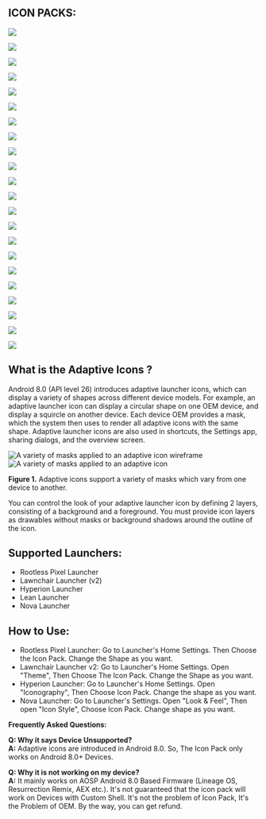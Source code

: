 ## **ICON PACKS:**
![](https://3.bp.blogspot.com/-IF1fZfzh9_g/XLpxi0oNHyI/AAAAAAAAE9M/eMk0XmPXnlk2oJfRIcRJqyUXRu6Nu2JzgCLcBGAs/s1600/logo.png)

![](https://1.bp.blogspot.com/-MhNcWfIHKm8/XLp7lFXeorI/AAAAAAAAE-M/RO_T1yFnIm8puyExDwEf0kXdlEGgXzXnACLcBGAs/s1600/header_papirus.png)

![](https://1.bp.blogspot.com/-GOqYoA7tIiw/XLp-hfbainI/AAAAAAAAE_A/RI6LrF5XglMG3k1RYSVcm0r4QYHhRJD9ACLcBGAs/s1600/text_papirus.png)

<a href="https://osmanonurkoc.github.io/AdaptiveIconsShowcase/Papirus"><img src="https://4.bp.blogspot.com/-tPLRPfi0w0E/XLp5WdkCsWI/AAAAAAAAE9w/QHu7JPQhOQEsQW93pDdn-rIG2s6_PMQ1wCLcBGAs/s1600/download.png"></a>


![](https://1.bp.blogspot.com/-8DKZo6vRvVc/XLp7jvGzSnI/AAAAAAAAE98/spOPg_pKKTIEu_owZMfUaNbg0BYXQe0xACLcBGAs/s1600/header_asus.png)

![](https://2.bp.blogspot.com/-75KYT5TG7LA/XLp-gdXhFzI/AAAAAAAAE-w/7sLk5DrqpPIZlAYAJW8M9s9VOUXepj4twCLcBGAs/s1600/text_asus.png)

<a href="https://osmanonurkoc.github.io/AdaptiveIconsShowcase/Asus"><img src="https://4.bp.blogspot.com/-tPLRPfi0w0E/XLp5WdkCsWI/AAAAAAAAE9w/QHu7JPQhOQEsQW93pDdn-rIG2s6_PMQ1wCLcBGAs/s1600/download.png"></a>


![](https://2.bp.blogspot.com/-28NrQh9w6_8/XLp7jvesCpI/AAAAAAAAE-A/_t8-tQeJx483TSYEYw9O8ioRc2vJSKJMwCLcBGAs/s1600/header_lg.png)

![](https://2.bp.blogspot.com/-SXAD844_ess/XLp-geZYdwI/AAAAAAAAE-4/h8vzqZ8EU9gDsW6KTgjEWJQg3vnkwR3mACLcBGAs/s1600/text_lg.png)

<a href="https://osmanonurkoc.github.io/AdaptiveIconsShowcase/Lg"><img src="https://4.bp.blogspot.com/-tPLRPfi0w0E/XLp5WdkCsWI/AAAAAAAAE9w/QHu7JPQhOQEsQW93pDdn-rIG2s6_PMQ1wCLcBGAs/s1600/download.png"></a>


![](https://4.bp.blogspot.com/-tdR-WBmDtNI/XLp7jsIXRRI/AAAAAAAAE-E/DduRxd1AgDM5gUwFiI1iLpH47GFBkgypwCLcBGAs/s1600/header_miui.png)

![](https://2.bp.blogspot.com/-5nX1sINCESQ/XLp-gRw7G5I/AAAAAAAAE-0/wht-QMR2pOE1cr1Nj2-VzO3egIH8eRQ7QCLcBGAs/s1600/text_miui.png)

<a href="https://osmanonurkoc.github.io/AdaptiveIconsShowcase/Miui"><img src="https://4.bp.blogspot.com/-tPLRPfi0w0E/XLp5WdkCsWI/AAAAAAAAE9w/QHu7JPQhOQEsQW93pDdn-rIG2s6_PMQ1wCLcBGAs/s1600/download.png"></a>


![](https://3.bp.blogspot.com/-L5k9YuD9wFs/XLp7kZckAQI/AAAAAAAAE-I/pwFXljrdbSYwlOyv5rgPUoaOKdmC0akwgCLcBGAs/s1600/header_oneplus.png)

![](https://1.bp.blogspot.com/-FuFc_rsu_KI/XLp-hLjeJ2I/AAAAAAAAE-8/cO65o0dtqUwbplFldswfZbx5f_hOgy4uACLcBGAs/s1600/text_oneplus.png)

<a href="https://osmanonurkoc.github.io/AdaptiveIconsShowcase/Oneplus"><img src="https://4.bp.blogspot.com/-tPLRPfi0w0E/XLp5WdkCsWI/AAAAAAAAE9w/QHu7JPQhOQEsQW93pDdn-rIG2s6_PMQ1wCLcBGAs/s1600/download.png"></a>


![](https://3.bp.blogspot.com/-5bhd9b44teE/XLp7lsvoL-I/AAAAAAAAE-Q/cOUqH7GzJzoyuRM97pjlr2oVZXGB8smrgCLcBGAs/s1600/header_samsung.png)

![](https://3.bp.blogspot.com/-pre8dp3ikzE/XLp-hjpcZYI/AAAAAAAAE_E/cmsruKtPUusfO068wEOJFSpht5la6jRCgCLcBGAs/s1600/text_samsung.png)

<a href="https://osmanonurkoc.github.io/AdaptiveIconsShowcase/Samsung"><img src="https://4.bp.blogspot.com/-tPLRPfi0w0E/XLp5WdkCsWI/AAAAAAAAE9w/QHu7JPQhOQEsQW93pDdn-rIG2s6_PMQ1wCLcBGAs/s1600/download.png"></a>


![](https://4.bp.blogspot.com/--IETb-ZGG4A/XLp7lzQ03eI/AAAAAAAAE-U/DFw5wLIIKyshPEXx85Q_pTzLhBMWiFgeACLcBGAs/s1600/header_sony.png)

![](https://3.bp.blogspot.com/-aBgFe94_T6Y/XLp-h44SVUI/AAAAAAAAE_I/mjigApk0-IoVuHx3QIqMsk0gWjYjNKtvgCLcBGAs/s1600/text_sony.png)

<a href="https://osmanonurkoc.github.io/AdaptiveIconsShowcase/Sony"><img src="https://4.bp.blogspot.com/-tPLRPfi0w0E/XLp5WdkCsWI/AAAAAAAAE9w/QHu7JPQhOQEsQW93pDdn-rIG2s6_PMQ1wCLcBGAs/s1600/download.png"></a>



## What is the Adaptive Icons ?
Android 8.0 (API level 26) introduces adaptive launcher icons, which can display a variety of shapes across different device models. For example, an adaptive launcher icon can display a circular shape on one OEM device, and display a squircle on another device. Each device OEM provides a mask, which the system then uses to render all adaptive icons with the same shape. Adaptive launcher icons are also used in shortcuts, the Settings app, sharing dialogs, and the overview screen.

![A variety of masks applied to an adaptive icon wireframe](https://developer.android.com/guide/practices/ui_guidelines/images/NB_Icon_Mask_Shapes_Ext_01.gif)  ![A variety of masks applied to an adaptive icon](https://developer.android.com/guide/practices/ui_guidelines/images/NB_Icon_Mask_Shapes_Ext_02.gif)

**Figure 1.**  Adaptive icons support a variety of masks which vary from one device to another.

You can control the look of your adaptive launcher icon by defining 2 layers, consisting of a background and a foreground. You must provide icon layers as drawables without masks or background shadows around the outline of the icon.


## Supported Launchers:

 - Rootless Pixel Launcher
 - Lawnchair Launcher (v2)
 - Hyperion Launcher
 - Lean Launcher
 - Nova Launcher
 


## How to Use:

 - Rootless Pixel Launcher: Go to Launcher's Home Settings. Then Choose the Icon Pack. Change the Shape as you want. 
 - Lawnchair Launcher v2: Go to Launcher's Home Settings. Open "Theme", Then Choose The Icon Pack. Change the Shape as you want.  
 - Hyperion Launcher: Go to Launcher's Home Settings. Open "Iconography", Then Choose Icon Pack. Change the shape as you want.  
 - Nova Launcher: Go to Launcher's Settings. Open "Look & Feel", Then open "Icon Style", Choose Icon Pack. Change shape as you want.

 **Frequently Asked Questions:**
 
**Q: Why it says Device Unsupported?**  
**A:** Adaptive icons are introduced in Android 8.0. So, The Icon Pack only works on Android 8.0+ Devices.  
  
**Q: Why it is not working on my device?**  
**A:** It mainly works on AOSP Android 8.0 Based Firmware (Lineage OS, Resurrection Remix, AEX etc.). It's not guaranteed that the icon pack will work on Devices with Custom Shell. It's not the problem of Icon Pack, It's the Problem of OEM. By the way, you can get refund.


